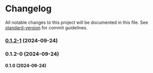 # Changelog

All notable changes to this project will be documented in this file. See [standard-version](https://github.com/conventional-changelog/standard-version) for commit guidelines.

### [0.1.2-1](https://github.com/joabssilveira/fwork-jsts-common/compare/v0.1.2-0...v0.1.2-1) (2024-09-24)

### 0.1.2-0 (2024-09-24)

#### 0.1.0 (2024-09-24)